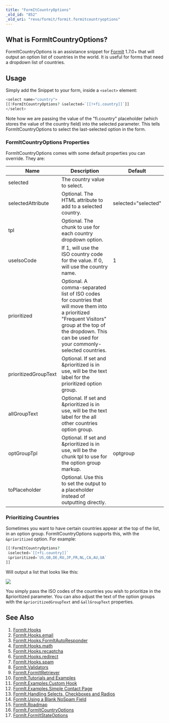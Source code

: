 ```yaml
---
title: "FormItCountryOptions"
_old_id: "852"
_old_uri: "revo/formit/formit.formitcountryoptions"
---
```


## What is FormItCountryOptions?

 FormItCountryOptions is an assistance snippet for [FormIt](extras/revo/formit "FormIt") 1.7.0+ that will output an option list of countries in the world. It is useful for forms that need a dropdown list of countries.

## Usage

 Simply add the Snippet to your form, inside a `<select>` element:

 ``` php 
<select name="country">
[[!FormItCountryOptions? &selected=`[[!+fi.country]]`]]
</select>
```

 Note how we are passing the value of the "fi.country" placeholder (which stores the value of the country field) into the selected parameter. This tells FormItCountryOptions to select the last-selected option in the form.

### FormItCountryOptions Properties

 FormItCountryOptions comes with some default properties you can override. They are:

 | Name                 | Description                                                                                                                                                                                                     | Default             |
 | -------------------- | --------------------------------------------------------------------------------------------------------------------------------------------------------------------------------------------------------------- | ------------------- |
 | selected             | The country value to select.                                                                                                                                                                                    |                     |
 | selectedAttribute    | Optional. The HTML attribute to add to a selected country.                                                                                                                                                      | selected="selected" |
 | tpl                  | Optional. The chunk to use for each country dropdown option.                                                                                                                                                    |                     |
 | useIsoCode           | If 1, will use the ISO country code for the value. If 0, will use the country name.                                                                                                                             | 1                   |
 | prioritized          | Optional. A comma-separated list of ISO codes for countries that will move them into a prioritized "Frequent Visitors" group at the top of the dropdown. This can be used for your commonly-selected countries. |                     |
 | prioritizedGroupText | Optional. If set and &prioritized is in use, will be the text label for the prioritized option group.                                                                                                           |
 | allGroupText         | Optional. If set and &prioritized is in use, will be the text label for the all other countries option group.                                                                                                   |
 | optGroupTpl          | Optional. If set and &prioritized is in use, will be the chunk tpl to use for the option group markup.                                                                                                          | optgroup            |
 | toPlaceholder        | Optional. Use this to set the output to a placeholder instead of outputting directly.                                                                                                                           |                     |

### Prioritizing Countries 

 Sometimes you want to have certain countries appear at the top of the list, in an option group. FormItCountryOptions supports this, with the `&prioritized` option. For example:

 ``` php 
[[!FormItCountryOptions?
  &selected=`[[+fi.country]]`
  &prioritized=`US,GB,DE,RU,JP,FR,NL,CA,AU,UA`
]]
```

 Will output a list that looks like this:

 ![](download/attachments/35586160/20110707-ckb8i6wtgk9gwrtds59nra4smh.jpeg?version=1&modificationDate=1310046984000)

 You simply pass the ISO codes of the countries you wish to prioritize in the &prioritized parameter. You can also adjust the text of the option groups with the `&prioritizedGroupText` and `&allGroupText` properties.

## See Also

1. [FormIt.Hooks](extras/revo/formit/formit.hooks)
  1. [FormIt.Hooks.email](extras/revo/formit/formit.hooks/formit.hooks.email)
  2. [FormIt.Hooks.FormItAutoResponder](extras/revo/formit/formit.hooks/formit.hooks.formitautoresponder)
  3. [FormIt.Hooks.math](extras/revo/formit/formit.hooks/formit.hooks.math)
  4. [FormIt.Hooks.recaptcha](extras/revo/formit/formit.hooks/formit.hooks.recaptcha)
  5. [FormIt.Hooks.redirect](extras/revo/formit/formit.hooks/formit.hooks.redirect)
  6. [FormIt.Hooks.spam](extras/revo/formit/formit.hooks/formit.hooks.spam)
2. [FormIt.Validators](extras/revo/formit/formit.validators)
3. [FormIt.FormItRetriever](extras/revo/formit/formit.formitretriever)
4. [FormIt.Tutorials and Examples](extras/revo/formit/formit.tutorials-and-examples)
  7. [FormIt.Examples.Custom Hook](extras/revo/formit/formit.tutorials-and-examples/formit.examples.custom-hook)
  8. [FormIt.Examples.Simple Contact Page](extras/revo/formit/formit.tutorials-and-examples/formit.examples.simple-contact-page)
  9. [FormIt.Handling Selects, Checkboxes and Radios](extras/revo/formit/formit.tutorials-and-examples/formit.handling-selects,-checkboxes-and-radios)
  10. [FormIt.Using a Blank NoSpam Field](extras/revo/formit/formit.tutorials-and-examples/formit.using-a-blank-nospam-field)
5. [FormIt.Roadmap](extras/revo/formit/formit.roadmap)
6. [FormIt.FormItCountryOptions](extras/revo/formit/formit.formitcountryoptions)
7. [FormIt.FormItStateOptions](extras/revo/formit/formit.formitstateoptions)